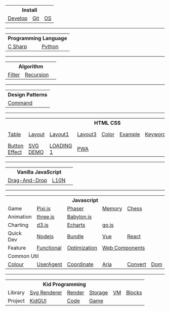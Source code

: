 <table>
    <tr><th colspan="5">Install</th></tr>
    <tr>
        <td><a href="https://github.com/Lokavit/notes/blob/master/md/Develop.md">Develop</a></td>
        <td><a href="https://github.com/Lokavit/notes/blob/master/md/Git.md">Git</a></td>
        <td><a href="https://github.com/Lokavit/notes/blob/master/md/RIME.md">OS</a></td>
    </tr>
</table>

---

<table>
    <tr><th colspan="5">Programming Language</th></tr>
    <tr>
        <td><a href="https://github.com/Lokavit/notes/blob/master/md/Csharp.md">C Sharp</a></td>
        <td><a href="https://github.com/Lokavit/notes/blob/master/md/Python.md">Python</a></td>
    </tr>
</table>

---

<table>
    <tr><th colspan="5">Algorithm</th></tr>
    <tr>
        <td><a href="">Filter</a></td>
        <td><a href="">Recursion</a></td>
        <td><a href=""></a></td>
    </tr>
</table>

---

<table>
    <tr><th colspan="3">Design Patterns</th></tr>
    <tr>
        <td><a href="">Command</a></td>
    </tr>
</table>

---

<table>
    <tr><th colspan="9">HTML CSS</th></tr>
    <tr>
        <td><a href="https://lokavit.github.io/notes/ui/table/table.html">Table</a></td>
        <td><a href="https://lokavit.github.io/notes/ui/layout/layout.html">Layout</a></td>
        <td><a href="https://lokavit.github.io/notes/ui/layout/layout1.html">Layout1</a></td>
        <td><a href="https://lokavit.github.io/notes/ui/layout/layout3.html">Layout3</a></td>
        <td><a href="https://lokavit.github.io/notes/ui/colors/color.html">Color</a></td>
        <td><a href="https://lokavit.github.io/notes/ui/other/index.html">Example</a></td>
        <td><a href="https://lokavit.github.io/notes/ui/keyword.html">Keyword</a></td>
        <td><a href="https://lokavit.github.io/notes/ui/box-border-style.html">box-border</a></td>
        <td><a href="https://lokavit.github.io/notes/ui/3ddemo.html">3D DEMO</a></td>
    </tr>
    <tr>
        <td><a href="https://lokavit.github.io/notes/ui/button.html">Button Effect</a></td>
        <td><a href="https://lokavit.github.io/notes/svg/svg-demo.html">SVG DEMO</a></td>
        <td><a href="https://lokavit.github.io/notes/svg/load1.html">LOADING 1</a></td>
        <td><a href="https://lokavit.github.io/notes/pwa/index.html">PWA</a></td>
    </tr>
</table>

---

<table>
    <tr><th colspan="5">Vanilla JavaScript</th></tr>
    <tr>
        <td><a href="https://lokavit.github.io/notes/vanillajs/drag-and-drop/drag-and-drop.html">Drag-And-Drop</a></td>
        <td><a href="https://lokavit.github.io/notes/vanillajs/l10n.html">L10N</a></td>
        <td><a href="https://github.com/Lokavit/notes/blob/master/vanillajs/ .md"></a></td>
    </tr>
</table>

---

<table>
    <tr>
        <th colspan="9">Javascript</th>
    </tr>
    <tr>
        <td>Game</td>
        <td><a href="https://github.com/Lokavit/notes/blob/master/pixijs/Pixijs.md">Pixi.js</a></td>
        <td><a href="https://github.com/Lokavit/notes/blob/master/phaser.md">Phaser</a></td>
        <td><a href="https://lokavit.github.io/notes/game/memory/index.html">Memory</a></td>
        <td><a href="https://lokavit.github.io/notes/game/chhess.html">Chess</a></td>
    </tr>
    <tr>
        <td >Animation</td>
        <td><a href="https://github.com/Lokavit/notes/blob/master/.md">three.js</a></td>
        <td><a href="https://github.com/Lokavit/notes/blob/master/.md">Babylon.js</a></td>
    </tr>
    <tr>
        <td >Charting</td>
        <td><a href="https://github.com/Lokavit/notes/blob/master/.md">d3.js</a></td>
        <td><a href="https://github.com/Lokavit/notes/blob/master/.md">Echarts</a></td>
        <td><a href="https://github.com/Lokavit/notes/blob/master/.md">go.js</a></td>
    </tr>
    <tr>
        <td>Quick Dev</td>
        <td><a href="https://github.com/Lokavit/notes/blob/master/md/Nodejs.md">Nodejs</a></td>
        <td><a href="https://github.com/Lokavit/notes/blob/master/md/bundle.md">Bundle</a></td>
        <td><a href="https://github.com/Lokavit/notes/blob/master/md/Vue.md">Vue</a></td>
        <td><a href="https://github.com/Lokavit/notes/blob/master/md/React.md">React</a></td>
    </tr>
    <tr>
        <td >Feature</td>
        <td><a href="https://github.com/Lokavit/notes/blob/master/md/Functional.md">Functional</a></td>
        <td><a href="https://github.com/Lokavit/notes/blob/master/md/Optimization.md">Optimization</a></td>
        <td colspan="2"><a href="https://lokavit.github.io/notes/web-components/index.html">Web Components</a></td>
    </tr>    
    <tr><td colspan="9">Common Util</td></tr>
    <tr>
        <td><a href="https://github.com/Lokavit/notes/blob/master/jsutil/colour.js">Colour</a></td>
        <td><a href="https://github.com/Lokavit/notes/blob/master/jsutil/user_agent.js">UserAgent</a></td>
        <td><a href="https://github.com/Lokavit/notes/blob/master/jsutil/coordinate.js">Coordinate</a></td>
        <td><a href="https://github.com/Lokavit/notes/blob/master/jsutil/aria.js">Aria</a></td>
        <td><a href="https://github.com/Lokavit/notes/blob/master/jsutil/convert.js">Convert</a></td>
        <td><a href="https://github.com/Lokavit/notes/blob/master/jsutil/dom.js">Dom</a></td>
    </tr>
</table>

---

<table>
    <tr><th colspan="5">Kid Programming</th></tr>
    <tr>
        <td>Library</td>
        <td><a href="https://github.com/Lokavit/notes/blob/master/kid/SvgRenderer.md">Svg Renderer</a></td>
        <td><a href="https://github.com/Lokavit/notes/blob/master/kid/Render.md">Render</a></td>
        <td><a href="https://github.com/Lokavit/notes/blob/master/kid/Storage.md">Storage</a></td>
        <td><a href="https://github.com/Lokavit/notes/blob/master/kid/VM.md">VM</a></td>
        <td><a href="https://github.com/Lokavit/notes/blob/master/kid/ProBlock.md">Blocks</a></td>
    </tr>
    <tr>
        <td>Project</td>
        <td><a href="https://github.com/Lokavit/notes/blob/master/kid/KidGUI.md">KidGUI</a></td>
        <td><a href="https://github.com/Lokavit/notes/blob/master/kid/Code.md">Code</a></td>
        <td><a href="https://github.com/Lokavit/notes/blob/master/kid/Game.md">Game</a></td>
    </tr>
</table>
